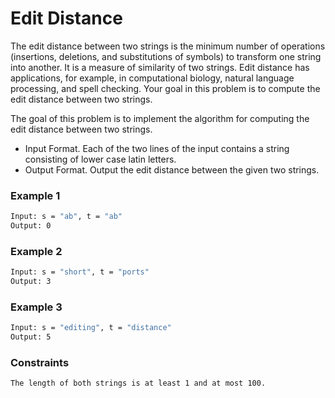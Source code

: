 # Edit Distance

The edit distance between two strings is the minimum number of operations (insertions, deletions, and
substitutions of symbols) to transform one string into another. It is a measure of similarity of two strings.
Edit distance has applications, for example, in computational biology, natural language processing, and spell
checking. Your goal in this problem is to compute the edit distance between two strings.

The goal of this problem is to implement the algorithm for computing the edit distance between two
strings.

- Input Format. Each of the two lines of the input contains a string consisting of lower case latin letters.
- Output Format. Output the edit distance between the given two strings.

### Example 1
```sh
Input: s = "ab", t = "ab"
Output: 0
```

### Example 2
```sh
Input: s = "short", t = "ports"
Output: 3
```

### Example 3
```sh
Input: s = "editing", t = "distance"
Output: 5
```

### Constraints
```sh
The length of both strings is at least 1 and at most 100.
```
